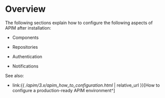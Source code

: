 # Overview

The following sections explain how to configure the following aspects of
APIM after installation:

-   Components

-   Repositories

-   Authentication

-   Notifications

See also:

-   link:{{ */apim/3.x/apim\_how\_to\_configuration.html* |
    relative\_url }}\[How to configure a production-ready APIM
    environment^\]
